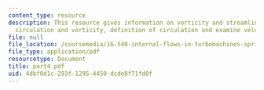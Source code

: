 ```yaml
---
content_type: resource
description: This resource gives information on vorticity and streamline curvature,
  circulation and vorticity, definition of circulation and examine velocity gradient.
file: null
file_location: /coursemedia/16-540-internal-flows-in-turbomachines-spring-2006/4dbf0d1c293f12954450dcde8f71fd0f_part4.pdf
file_type: application/pdf
resourcetype: Document
title: part4.pdf
uid: 4dbf0d1c-293f-1295-4450-dcde8f71fd0f
---
```

